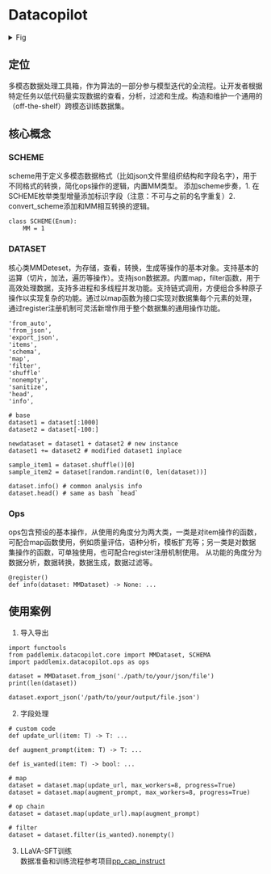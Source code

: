 
# Datacopilot

<details>
<summary>Fig</summary>

<div align="center">
  <img src="https://github.com/PaddlePaddle/PaddleMIX/assets/17582080/2a04529e-ed94-43a8-87a5-904c108517f0" width=500>
</div>

</details>

## 定位
多模态数据处理工具箱，作为算法的一部分参与模型迭代的全流程。让开发者根据特定任务以低代码量实现数据的查看，分析，过滤和生成。构造和维护一个通用的（off-the-shelf）跨模态训练数据集。

## 核心概念 

### SCHEME
scheme用于定义多模态数据格式（比如json文件里组织结构和字段名字），用于不同格式的转换，简化ops操作的逻辑，内置MM类型。
添加scheme步奏，1. 在SCHEME枚举类型增量添加标识字段（注意：不可与之前的名字重复）2. convert_scheme添加和MM相互转换的逻辑。
```
class SCHEME(Enum):
    MM = 1
```


### DATASET

核心类MMDeteset，为存储，查看，转换，生成等操作的基本对象。支持基本的运算（切片，加法，遍历等操作）。支持json数据源。内置map，filter函数，用于高效处理数据，支持多进程和多线程并发功能。支持链式调用，方便组合多种原子操作以实现复杂的功能。通过以map函数为接口实现对数据集每个元素的处理，通过register注册机制可灵活新增作用于整个数据集的通用操作功能。
```
'from_auto',
'from_json',
'export_json',
'items',
'schema',
'map',
'filter',
'shuffle'
'nonempty',
'sanitize',
'head',
'info',

# base
dataset1 = dataset[:1000]
dataset2 = dataset[-100:]

newdataset = dataset1 + dataset2 # new instance
dataset1 += dataset2 # modified dataset1 inplace

sample_item1 = dataset.shuffle()[0]
sample_item2 = dataset[random.randint(0, len(dataset))]

dataset.info() # common analysis info
dataset.head() # same as bash `head`
```


### Ops
ops包含预设的基本操作，从使用的角度分为两大类，一类是对item操作的函数，可配合map函数使用，例如质量评估，语种分析，模板扩充等；另一类是对数据集操作的函数，可单独使用，也可配合register注册机制使用。
从功能的角度分为数据分析，数据转换，数据生成，数据过滤等。
```
@register()
def info(dataset: MMDataset) -> None: ...

```

## 使用案例
1. 导入导出  
```
import functools
from paddlemix.datacopilot.core import MMDataset, SCHEMA
import paddlemix.datacopilot.ops as ops

dataset = MMDataset.from_json('./path/to/your/json/file')
print(len(dataset))

dataset.export_json('/path/to/your/output/file.json')
```

2. 字段处理  
```
# custom code 
def update_url(item: T) -> T: ...

def augment_prompt(item: T) -> T: ...

def is_wanted(item: T) -> bool: ...

# map
dataset = dataset.map(update_url, max_workers=8, progress=True)
dataset = dataset.map(augment_prompt, max_workers=8, progress=True)

# op chain
dataset = dataset.map(update_url).map(augment_prompt)

# filter
dataset = dataset.filter(is_wanted).nonempty()
```

3. LLaVA-SFT训练  
数据准备和训练流程参考项目[pp_cap_instruct](https://aistudio.baidu.com/projectdetail/7917712)




